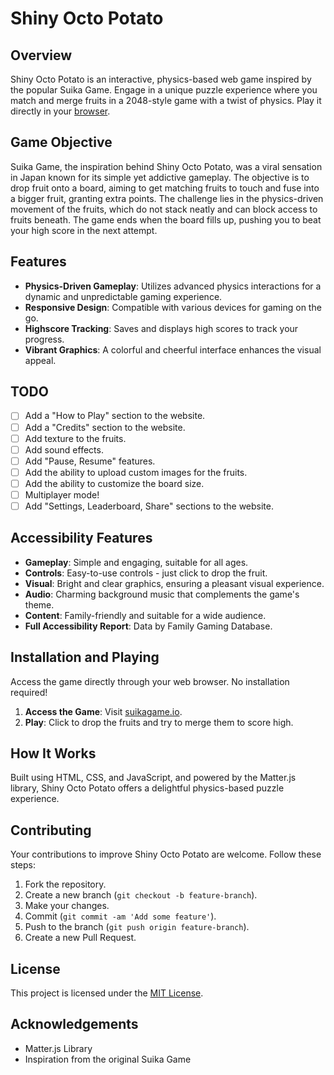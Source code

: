 # Shiny Octo Potato

## Overview

Shiny Octo Potato is an interactive, physics-based web game inspired by the popular Suika Game. Engage in a unique puzzle experience where you match and merge fruits in a 2048-style game with a twist of physics. Play it directly in your [browser](https://suikagame.io/).

## Game Objective

Suika Game, the inspiration behind Shiny Octo Potato, was a viral sensation in Japan known for its simple yet addictive gameplay. The objective is to drop fruit onto a board, aiming to get matching fruits to touch and fuse into a bigger fruit, granting extra points. The challenge lies in the physics-driven movement of the fruits, which do not stack neatly and can block access to fruits beneath. The game ends when the board fills up, pushing you to beat your high score in the next attempt.

## Features

- **Physics-Driven Gameplay**: Utilizes advanced physics interactions for a dynamic and unpredictable gaming experience.
- **Responsive Design**: Compatible with various devices for gaming on the go.
- **Highscore Tracking**: Saves and displays high scores to track your progress.
- **Vibrant Graphics**: A colorful and cheerful interface enhances the visual appeal.

## TODO

- [ ] Add a "How to Play" section to the website.
- [ ] Add a "Credits" section to the website.
- [ ] Add texture to the fruits.
- [ ] Add sound effects.
- [ ] Add "Pause, Resume" features.
- [ ] Add the ability to upload custom images for the fruits.
- [ ] Add the ability to customize the board size.
- [ ] Multiplayer mode!
- [ ] Add "Settings, Leaderboard, Share" sections to the website.

## Accessibility Features

- **Gameplay**: Simple and engaging, suitable for all ages.
- **Controls**: Easy-to-use controls - just click to drop the fruit.
- **Visual**: Bright and clear graphics, ensuring a pleasant visual experience.
- **Audio**: Charming background music that complements the game's theme.
- **Content**: Family-friendly and suitable for a wide audience.
- **Full Accessibility Report**: Data by Family Gaming Database.

## Installation and Playing

Access the game directly through your web browser. No installation required!

1. **Access the Game**: Visit [suikagame.io](https://suikagame.io/).
2. **Play**: Click to drop the fruits and try to merge them to score high.

## How It Works

Built using HTML, CSS, and JavaScript, and powered by the Matter.js library, Shiny Octo Potato offers a delightful physics-based puzzle experience.

## Contributing

Your contributions to improve Shiny Octo Potato are welcome. Follow these steps:

1. Fork the repository.
2. Create a new branch (`git checkout -b feature-branch`).
3. Make your changes.
4. Commit (`git commit -am 'Add some feature'`).
5. Push to the branch (`git push origin feature-branch`).
6. Create a new Pull Request.

## License

This project is licensed under the [MIT License](LICENSE).

## Acknowledgements

- Matter.js Library
- Inspiration from the original Suika Game
